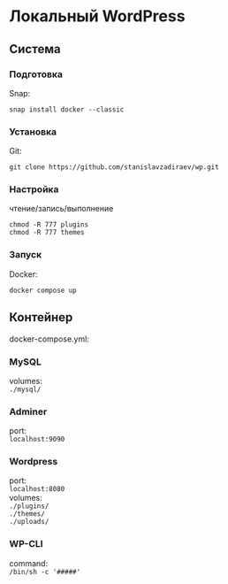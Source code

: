 # Локальный WordPress
## Система

### Подготовка
Snap:
```console
snap install docker --classic
```
### Установка
Git:
```console
git clone https://github.com/stanislavzadiraev/wp.git
```
### Настройка
чтение/запись/выполнение
```console
chmod -R 777 plugins
chmod -R 777 themes
```
### Запуск
Docker:
```console
docker compose up
```
## Контейнер
docker-compose.yml:
### MySQL
volumes:\
`./mysql/`
### Adminer
port:\
`localhost:9090`
### Wordpress
port:\
 `localhost:8080`\
volumes:\
`./plugins/`\
`./themes/`\
`./uploads/`
### WP-CLI
command:\
`/bin/sh -c '#####'`
